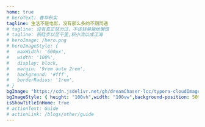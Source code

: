 ```yaml
---
home: true
# heroText: 春华秋实
tagline: 生活不是电影，没有那么多的不期而遇
# tagline: 没有真正努力过，不该轻易输给懒惰
# tagline: 积硅步以至千里,积小流以成江海
# heroImage: /hero.png
# heroImageStyle: {
#   maxWidth: '600px',
#   width: '100%',
#   display: block,
#   margin: '9rem auto 2rem',
#   background: '#fff',
#   borderRadius: '1rem',
# }
bgImage: "https://cdn.jsdelivr.net/gh/dreamChaser-lcc/typora-cloudImages/blog/wallpaper/911401.jpg"
bgImageStyle: { height: "100vh",width: "100vw",background-position: 50% center}
isShowTitleInHome: true
# actionText: Guide
# actionLink: /blogs/other/guide
---
```


<!-- ![911401](https://cdn.jsdelivr.net/gh/dreamChaser-lcc/typora-cloudImages/blog/wallpaper/911401.jpg)
![616945](https://cdn.jsdelivr.net/gh/dreamChaser-lcc/typora-cloudImages/blog/wallpaper/616945.png)
![95fb03e7565379b2ff6335785600295e43b2dace](https://cdn.jsdelivr.net/gh/dreamChaser-lcc/typora-cloudImages/blog/wallpaper/95fb03e7565379b2ff6335785600295e43b2dace.jpg) -->
